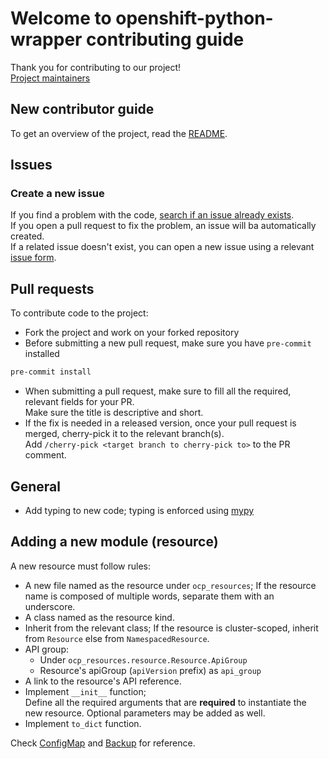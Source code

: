 # Welcome to openshift-python-wrapper contributing guide

Thank you for contributing to our project!  
[Project maintainers](https://github.com/RedHatQE/openshift-python-wrapper/blob/main/OWNERS)

## New contributor guide

To get an overview of the project, read the [README](README.md).

## Issues

### Create a new issue

If you find a problem with the code, [search if an issue already exists](https://github.com/RedHatQE/openshift-python-wrapper/issues).  
If you open a pull request to fix the problem, an issue will ba automatically created.  
If a related issue doesn't exist, you can open a new issue using a relevant [issue form](https://github.com/RedHatQE/openshift-python-wrapper/issues/new/choose).

## Pull requests

To contribute code to the project:

- Fork the project and work on your forked repository
- Before submitting a new pull request, make sure you have `pre-commit` installed

```bash
pre-commit install
```

- When submitting a pull request, make sure to fill all the required, relevant fields for your PR.  
  Make sure the title is descriptive and short.
- If the fix is needed in a released version, once your pull request is merged, cherry-pick it to the relevant branch(s).  
  Add `/cherry-pick <target branch to cherry-pick to>` to the PR comment.

## General

- Add typing to new code; typing is enforced using [mypy](https://mypy-lang.org/)

## Adding a new module (resource)

A new resource must follow rules:

- A new file named as the resource under `ocp_resources`; If the resource name is composed of multiple words, separate them with an underscore.
- A class named as the resource kind.
- Inherit from the relevant class; If the resource is cluster-scoped, inherit from `Resource` else from `NamespacedResource`.
- API group:
  - Under `ocp_resources.resource.Resource.ApiGroup`
  - Resource's apiGroup (`apiVersion` prefix) as `api_group`
- A link to the resource's API reference.
- Implement `__init__` function;  
  Define all the required arguments that are **required** to instantiate the new resource. Optional parameters may be added as well.
- Implement `to_dict` function.

Check [ConfigMap](ocp_resources/configmap.py) and [Backup](ocp_resources/backup.py) for reference.
